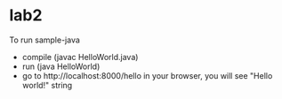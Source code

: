 lab2
====


To run sample-java

- compile (javac HelloWorld.java)
- run (java HelloWorld)
- go to http://localhost:8000/hello in your browser, you will see "Hello world!" string
